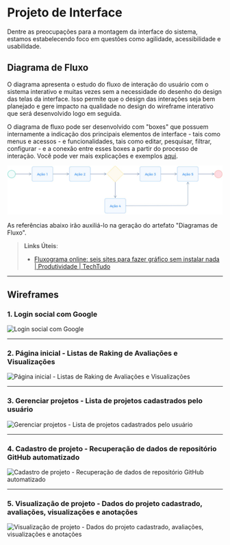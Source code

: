 # Projeto de Interface

Dentre as preocupações para a montagem da interface do sistema, estamos estabelecendo foco em questões como agilidade, acessibilidade e usabilidade.

## Diagrama de Fluxo

O diagrama apresenta o estudo do fluxo de interação do usuário com o sistema interativo e muitas vezes sem a necessidade do desenho do design das telas da interface. Isso permite que o design das interações seja bem planejado e gere impacto na qualidade no design do wireframe interativo que será desenvolvido logo em seguida.

O diagrama de fluxo pode ser desenvolvido com "boxes" que possuem internamente a indicação dos principais elementos de interface - tais como menus e acessos - e funcionalidades, tais como editar, pesquisar, filtrar, configurar - e a conexão entre esses boxes a partir do processo de interação. Você pode ver mais explicações e exemplos [aqui](https://www.lucidchart.com/blog/how-to-make-a-user-flow-diagram).

![Exemplo de Diagrama de Fluxo](img/diagramafluxo2.jpg)

As referências abaixo irão auxiliá-lo na geração do artefato "Diagramas de Fluxo".

> **Links Úteis**:
>
> - [Fluxograma online: seis sites para fazer gráfico sem instalar nada | Produtividade | TechTudo](https://www.techtudo.com.br/listas/2019/03/fluxograma-online-seis-sites-para-fazer-grafico-sem-instalar-nada.ghtml)

---

## Wireframes

### 1. Login social com Google

![Login social com Google](https://github.com/ICEI-PUC-Minas-PMV-ADS/pmv-ads-2024-1-e2-proj-int-t8-pmv-ads-2024-1-e2-talenthub/assets/3586967/c7ee9727-b4db-47e6-9619-6a11f42b827b)

---

### 2. Página inicial - Listas de Raking de Avaliações e Visualizações

![Página inicial - Listas de Raking de Avaliações e Visualizações](https://github.com/ICEI-PUC-Minas-PMV-ADS/pmv-ads-2024-1-e2-proj-int-t8-pmv-ads-2024-1-e2-talenthub/assets/3586967/78433382-6e4c-45e4-8916-b31e394bda05)

---

### 3. Gerenciar projetos - Lista de projetos cadastrados pelo usuário

![Gerenciar projetos - Lista de projetos cadastrados pelo usuário](https://github.com/ICEI-PUC-Minas-PMV-ADS/pmv-ads-2024-1-e2-proj-int-t8-pmv-ads-2024-1-e2-talenthub/assets/3586967/636d5354-2f49-4750-a260-f46e54f2a85b)

---

### 4. Cadastro de projeto - Recuperação de dados de repositório GitHub automatizado

![Cadastro de projeto - Recuperação de dados de repositório GitHub automatizado](https://github.com/ICEI-PUC-Minas-PMV-ADS/pmv-ads-2024-1-e2-proj-int-t8-pmv-ads-2024-1-e2-talenthub/assets/3586967/ee1694e5-25b8-4e33-9f9a-30731d993fc5)

---

### 5. Visualização de projeto - Dados do projeto cadastrado, avaliações, visualizações e anotações

![Visualização de projeto - Dados do projeto cadastrado, avaliações, visualizações e anotações](https://github.com/ICEI-PUC-Minas-PMV-ADS/pmv-ads-2024-1-e2-proj-int-t8-pmv-ads-2024-1-e2-talenthub/assets/3586967/4947e90c-31a3-43b2-b51c-1e6cfc72d946)
